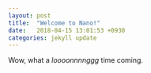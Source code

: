 ```yaml
---
layout: post
title:  "Welcome to Nano!"
date:   2018-04-15 13:01:53 +0930
categories: jekyll update
---
```


Wow, what a *loooonnnnggg* time coming. 